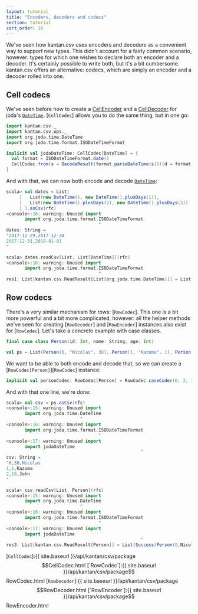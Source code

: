 ```yaml
---
layout: tutorial
title: "Encoders, decoders and codecs"
section: tutorial
sort_order: 18
---
```

We've seen how kantan.csv uses encoders and decoders as a convenient way to support new types. This didn't account for
a fairly common scenario, however: types for which one wishes to declare both an encoder and a decoder. It's certainly
possible to write both, but it's a bit cumbersome. kantan.csv offers an alternative: codecs, which are simply an
encoder and a decoder rolled into one.

## Cell codecs

We've seen before how to create a [CellEncoder](arbitrary_types_as_cells.html) and a
[CellDecoder](cells_as_arbitrary_types.html) for joda's [`DateTime`]. [`CellCodec`] allows you to do the same thing, but
in one go:

```scala
import kantan.csv._
import kantan.csv.ops._
import org.joda.time.DateTime
import org.joda.time.format.ISODateTimeFormat

implicit val jodaDateTime: CellCodec[DateTime] = {
  val format = ISODateTimeFormat.date()
  CellCodec.from(s ⇒ DecodeResult(format.parseDateTime(s)))(d ⇒ format.print(d))
}
```

And with that, we can now both encode and decode [`DateTime`]:

```scala
scala> val dates = List(
     |   List(new DateTime(), new DateTime().plusDays(1)),
     |   List(new DateTime().plusDays(2), new DateTime().plusDays(3))
     | ).asCsv(rfc)
<console>:16: warning: Unused import
       import org.joda.time.format.ISODateTimeFormat
                                   ^
dates: String =
"2017-12-29,2017-12-30
2017-12-31,2018-01-01
"

scala> dates.readCsv[List, List[DateTime]](rfc)
<console>:16: warning: Unused import
       import org.joda.time.format.ISODateTimeFormat
                                   ^
res1: List[kantan.csv.ReadResult[List[org.joda.time.DateTime]]] = List(Success(List(2017-12-29T00:00:00.000+01:00, 2017-12-30T00:00:00.000+01:00)), Success(List(2017-12-31T00:00:00.000+01:00, 2018-01-01T00:00:00.000+01:00)))
```


## Row codecs

There's a very similar mechanism for rows: [`RowCodec`]. This one is a bit more powerful and a bit more complicated,
however: all the helper methods we've seen for creating [`RowDecoder`] and [`RowEncoder`] instances also exist for
[`RowCodec`]. Let's take a concrete example with case classes.

```scala
final case class Person(id: Int, name: String, age: Int)

val ps = List(Person(0, "Nicolas", 38), Person(1, "Kazuma", 1), Person(2, "John", 18))
```

We want to be able to both encode and decode that, so we can create a [`RowCodec[Person]`][`RowCodec`] instance:

```scala
implicit val personCodec: RowCodec[Person] = RowCodec.caseCodec(0, 2, 1)(Person.apply)(Person.unapply)
```

And with that one line, we're done:

```scala
scala> val csv = ps.asCsv(rfc)
<console>:15: warning: Unused import
       import org.joda.time.DateTime
                            ^
<console>:16: warning: Unused import
       import org.joda.time.format.ISODateTimeFormat
                                   ^
<console>:17: warning: Unused import
       import jodaDateTime
                                                   ^
csv: String =
"0,38,Nicolas
1,1,Kazuma
2,18,John
"

scala> csv.readCsv[List, Person](rfc)
<console>:15: warning: Unused import
       import org.joda.time.DateTime
                            ^
<console>:16: warning: Unused import
       import org.joda.time.format.ISODateTimeFormat
                                   ^
<console>:17: warning: Unused import
       import jodaDateTime
                                                   ^
res3: List[kantan.csv.ReadResult[Person]] = List(Success(Person(0,Nicolas,38)), Success(Person(1,Kazuma,1)), Success(Person(2,John,18)))
```

[`DateTime`]:http://www.joda.org/joda-time/apidocs/org/joda/time/DateTime.html
[`CellCodec`]:{{ site.baseurl }}/api/kantan/csv/package$$CellCodec.html
[`RowCodec`]:{{ site.baseurl }}/api/kantan/csv/package$$RowCodec.html
[`RowDecoder`]:{{ site.baseurl }}/api/kantan/csv/package$$RowDecoder.html
[`RowEncoder`]:{{ site.baseurl }}/api/kantan/csv/package$$RowEncoder.html
